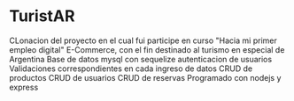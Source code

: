 # TuristAR
CLonacion del proyecto en el cual fui participe en curso "Hacia mi primer empleo digital"
E-Commerce, con el fin destinado al turismo en especial de Argentina
Base de datos mysql con sequelize
autenticacion de usuarios
Validaciones correspondientes en cada ingreso de datos
CRUD de productos
CRUD de usuarios
CRUD de reservas 
Programado con nodejs y express 
